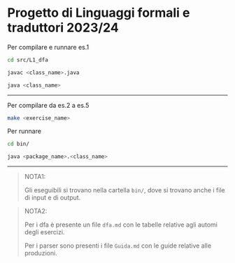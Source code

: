 # Progetto di **Linguaggi formali e traduttori** 2023/24

Per compilare e runnare es.1
```bash
cd src/L1_dfa

javac <class_name>.java

java <class_name>
```


---
Per compilare da es.2 a es.5
```bash
make <exercise_name>
```

Per runnare
```bash
cd bin/

java <package_name>.<class_name>
```


---
>NOTA1:
>
>Gli eseguibili si trovano nella cartella `bin/`,
>dove si trovano anche i file di input e di output.

>NOTA2:
>
>Per i dfa è presente un file `dfa.md` con le tabelle relative agli automi degli esercizi.
>
>Per i parser sono presenti i file `Guida.md` con le guide relative alle produzioni.
